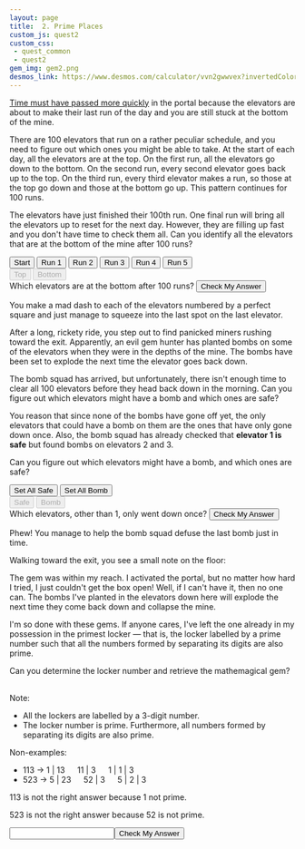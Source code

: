 ```yaml
---
layout: page
title:  2. Prime Places
custom_js: quest2
custom_css: 
 - quest_common
 - quest2
gem_img: gem2.png
desmos_link: https://www.desmos.com/calculator/vvn2gwwvex?invertedColors=true
---
```


[Time must have passed more quickly](https://en.wikipedia.org/wiki/Time_dilation) in the portal because the elevators are about to make their last run of the day and you are still stuck at the bottom of the mine. 

There are 100 elevators that run on a rather peculiar schedule, and you need to figure out which ones you might be able to take. At the start of each day, all the elevators are at the top. On the first run, all the elevators go down to the bottom. On the second run, every second elevator goes back up to the top. On the third run, every third elevator makes a run, so those at the top go down and those at the bottom go up. This pattern continues for 100 runs.

The elevators have just finished their 100th run. One final run will bring all the elevators up to reset for the next day. However, they are filling up fast and you don't have time to check them all. Can you identify all the elevators that are at the bottom of the mine after 100 runs?

<div id="exbtns-wrapper" class="instructions-wrapper">
    <div id="exbtns" style="margin: 0 auto 0;">
        <button id="0" class="noselect">Start</button>
        <button id="1" class="noselect">Run 1</button>
        <button id="2" class="noselect">Run 2</button>
        <button id="3" class="noselect">Run 3</button>
        <button id="4" class="noselect">Run 4</button>
        <button id="5" class="noselect">Run 5</button>
    </div>
    <div class="usr-msg legend">
        <button class="top" disabled="true">Top</button>
        <button class="bot" disabled="true">Bottom</button>
    </div>
</div>
<div id="elevators" class="elevators noselect"></div>

<div id="part1-end">
    <div class="messages">
        <span id="elevator-feedback" class="usr-msg">Which elevators are at the bottom after 100 runs?</span>
        <button id="check-elevators" class="noselect">Check My Answer</button>
    </div>
</div>

<div id="part2">
<p>
You make a mad dash to each of the elevators numbered by a perfect square and just manage to squeeze into the last spot on the last elevator.
</p>
<p>
After a long, rickety ride, you step out to find panicked miners rushing toward the exit. Apparently, an evil gem hunter has planted bombs on some of the elevators when they were in the depths of the mine. The bombs have been set to explode the next time the elevator goes back down.
</p>
<p>
The bomb squad has arrived, but unfortunately, there isn't enough time to clear all 100 elevators before they head back down in the morning. Can you figure out which elevators might have a bomb and which ones are safe?
</p>
<p>
You reason that since none of the bombs have gone off yet, the only elevators that could have a bomb on them are the ones that have only gone down once. Also, the bomb squad has already checked that <strong>elevator 1 is safe</strong> but found bombs on elevators 2 and 3.
</p>
<p>
Can you figure out which elevators might have a bomb, and which ones are safe?
</p>

<div class="instructions-wrapper">
    <button id="set-all-safe" class="noselect set-bombs">Set All Safe</button>
    <button id="set-all-bomb" class="noselect set-bombs">Set All Bomb</button>
    <div class="usr-msg legend">
        <button class="safe" disabled="true">Safe</button>
        <button class="bomb" disabled="true">Bomb</button>
    </div>
</div>
<div id="elevators2" class="elevators noselect"></div>

<div id="part2_end">
    <div class="messages">
        <span id="elevator2-feedback" class="usr-msg">Which elevators, other than 1, only went down once?</span>
        <button id="check-bombs" class="noselect">Check My Answer</button>
    </div>
</div>
</div>

<div id="part3">
<p>
Phew! You manage to help the bomb squad defuse the last bomb just in time.
</p>
<p>
Walking toward the exit, you see a small note on the floor:
</p>
<div class="note">
    <p>
    The gem was within my reach. I activated the portal, but no matter how hard I tried, I just couldn't get the box open! Well, if I can't have it, then no one can. The bombs I've planted in the elevators down here will explode the next time they come back down and collapse the mine. 
    </p>
    <p>
    I'm so done with these gems. If anyone cares, I've left the one already in my possession in the primest locker &mdash; that is, the locker labelled by a prime number such that all the numbers formed by separating its digits are also prime.
    </p>
</div>
<p>
    Can you determine the locker number and retrieve the mathemagical gem?
</p>
<br>
Note: 
    <ul>
        <li>All the lockers are labelled by a 3-digit number.</li>
        <li>The locker number is prime. Furthermore, all numbers formed by separating its digits are also prime.</li>
    </ul>
Non-examples:
<ul>
    <li>113 &rarr; 1 | 13 &emsp; 11 | 3 &emsp; 1 | 1 | 3</li>
    <li>523 &rarr; 5 | 23 &emsp; 52 | 3 &emsp; 5 | 2 | 3</li>
</ul>
<p>
    113 is not the right answer because 1 not prime. 
</p>
<p>
    523 is not the right answer because 52 is not prime.
</p>

<div class="number-input">
    <input id="locker-input" type="number"><button id="check-locker" class="noselect">Check My Answer</button>
</div>
</div>